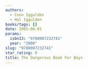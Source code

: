 ```yaml
---
authors:
  - Conn Iggulden
  - Hal Iggulden
books/tags: []
date: 2005-06-01
params:
  isbn13: "9780007232741"
  year: "2006"
slug: "9780007232741"
star_rating: 0
title: The Dangerous Book For Boys
---
```


<!--more-->
